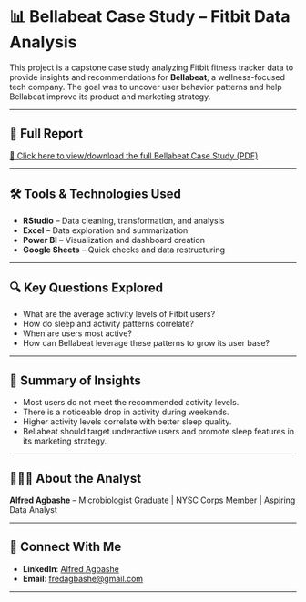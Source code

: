 # 📊 Bellabeat Case Study – Fitbit Data Analysis

This project is a capstone case study analyzing Fitbit fitness tracker data to provide insights and recommendations for **Bellabeat**, a wellness-focused tech company. The goal was to uncover user behavior patterns and help Bellabeat improve its product and marketing strategy.

---

## 📁 Full Report
[📄 Click here to view/download the full Bellabeat Case Study (PDF)](Bellabeat_Case_Study.pdf)

---

## 🛠️ Tools & Technologies Used
- **RStudio** – Data cleaning, transformation, and analysis
- **Excel** – Data exploration and summarization
- **Power BI** – Visualization and dashboard creation
- **Google Sheets** – Quick checks and data restructuring

---

## 🔍 Key Questions Explored
- What are the average activity levels of Fitbit users?
- How do sleep and activity patterns correlate?
- When are users most active?
- How can Bellabeat leverage these patterns to grow its user base?

---

## 📌 Summary of Insights
- Most users do not meet the recommended activity levels.
- There is a noticeable drop in activity during weekends.
- Higher activity levels correlate with better sleep quality.
- Bellabeat should target underactive users and promote sleep features in its marketing strategy.

---

## 👩🏽‍💻 About the Analyst
**Alfred Agbashe** – Microbiologist Graduate | NYSC Corps Member | Aspiring Data Analyst

---

## 🔗 Connect With Me
- **LinkedIn**: [Alfred Agbashe](https://www.linkedin.com/in/alfred-agbashe-)
- **Email**: fredagbashe@gmail.com

---

